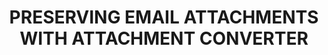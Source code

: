 ---
abstract: null
creators:
- Teichman, Matt
- Gosselar, Ashley
- Obetta, Obi
- Karle, Nishchay
date: null
document_url: https://www.ideals.illinois.edu/items/128257/bitstreams/428879/data.pdf
grand_parent: iPRES
institutions: []
keywords:
- email
- mime
- attachment
- digital preservation
- digital formats
landing_page_url: https://hdl.handle.net/2142/121053
language: eng
layout: publication
license: CC-BY 4.0 International
notes_url: null
parent: iPRES 2023
publication_type: paper
size: null
slides_url: null
source_name: iPRES
title: PRESERVING EMAIL ATTACHMENTS WITH ATTACHMENT CONVERTER
year: 2023
---